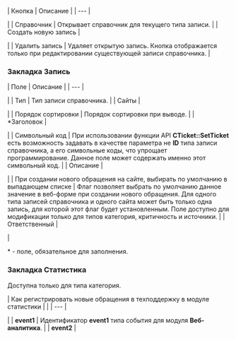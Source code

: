 | Кнопка | Описание |
| --- |

|
| Справочник | Открывает справочник для текущего типа записи. |
| Создать новую запись |

|
| Удалить запись | Удаляет открытую запись.    Кнопка отображается только при редактировании существующей записи справочника. |

### Закладка Запись

| Поле | Описание |
| --- |

|
| Тип | Тип записи справочника. |
| Сайты |

|
| Порядок сортировки | Порядок сортировки при выводе. |
| \*Заголовок |

|
| Символьный код | При использовании функции API **CTicket::SetTicket** есть возможность задавать в качестве параметра не **ID** типа записи справочника, а его символьные коды, что упрощает программирование. Данное поле может содержать именно этот символьный код. |
| Описание |

|
| При создании нового обращения на сайте, выбирать по умолчанию в выпадающем списке | Флаг позволяет выбрать по умолчанию данное значение в веб-форме при создании нового обращения. Для одного типа записей справочника и одного сайта может быть только одна запись, для которой этот флаг будет установленным.     Поле доступно для модификации только для типов категория, критичность и источники. |
| Ответственный |

|

\* - поле, обязательное для заполнения.

### Закладка Статистика

Доступна только для типа категория.

| Как регистрировать новые обращения в техподдержку в модуле статистики | |
| --- |

|
| **event1** | Идентификатор **event1** типа события для модуля **Веб-аналитика**. |
| **event2** |